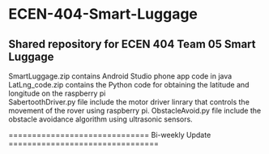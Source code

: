 # ECEN-404-Smart-Luggage  
## Shared repository for ECEN 404 Team 05 Smart Luggage  
SmartLuggage.zip contains Android Studio phone app code in java  
LatLng_code.zip contains the Python code for obtaining the latitude and longitude on the raspberry pi  
SabertoothDriver.py file include the motor driver linrary that controls the movement of the rover using raspberry pi.
ObstacleAvoid.py file include the obstacle avoidance algorithm using ultrasonic sensors.


============================== Bi-weekly Update ================================
